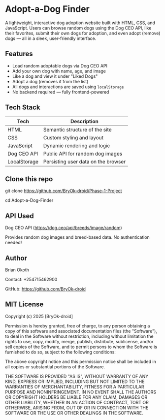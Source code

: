 # Adopt-a-Dog Finder

A lightweight, interactive dog adoption website built with HTML, CSS, and JavaScript. Users can browse random dogs using the Dog CEO API, like their favorites, submit their own dogs for adoption, and even adopt (remove) dogs — all in a sleek, user-friendly interface.

## Features

- Load random adoptable dogs via Dog CEO API
- Add your own dog with name, age, and image
- Like a dog and view it under "Liked Dogs"
- Adopt a dog (removes it from the list)
- All dogs and interactions are saved using `localStorage`
- No backend required — fully frontend-powered


## Tech Stack

| Tech         | Description                          |
|--------------|--------------------------------------|
| HTML         | Semantic structure of the site       |
| CSS          | Custom styling and layout            |
| JavaScript   | Dynamic rendering and logic          |
| Dog CEO API  | Public API for random dog images     |
| LocalStorage | Persisting user data on the browser  |


## Clone this repo

git clone https://github.com/BryOk-droid/Phase-1-Project

cd Adopt-a-Dog-Finder

## API Used
Dog CEO API (https://dog.ceo/api/breeds/image/random)

Provides random dog images and breed-based data. No authentication needed!

## Author
Brian Okoth

Contact: +254715462900

GitHub: https://github.com/BryOk-droid



## MIT License

Copyright (c) 2025 [BryOk-droid]

Permission is hereby granted, free of charge, to any person obtaining a copy of this software and associated documentation files (the "Software"), to deal in the Software without restriction, including without limitation the rights to use, copy, modify, merge, publish, distribute, sublicense, and/or sell copies of the Software, and to permit persons to whom the Software is furnished to do so, subject to the following conditions:

The above copyright notice and this permission notice shall be included in all copies or substantial portions of the Software.

THE SOFTWARE IS PROVIDED "AS IS", WITHOUT WARRANTY OF ANY KIND, EXPRESS OR IMPLIED, INCLUDING BUT NOT LIMITED TO THE WARRANTIES OF MERCHANTABILITY, FITNESS FOR A PARTICULAR PURPOSE AND NONINFRINGEMENT. IN NO EVENT SHALL THE AUTHORS OR COPYRIGHT HOLDERS BE LIABLE FOR ANY CLAIM, DAMAGES OR OTHER LIABILITY, WHETHER IN AN ACTION OF CONTRACT, TORT OR OTHERWISE, ARISING FROM, OUT OF OR IN CONNECTION WITH THE SOFTWARE OR THE USE OR OTHER DEALINGS IN THE SOFTWARE.
